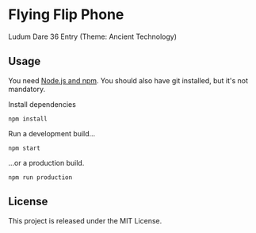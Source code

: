 # Flying Flip Phone
Ludum Dare 36 Entry (Theme: Ancient Technology)

## Usage

You need [Node.js and npm](https://nodejs.org/). You should also have git installed, but it's not mandatory.

Install dependencies

`npm install`

Run a development build...

`npm start`

...or a production build.

`npm run production`

## License

This project is released under the MIT License.